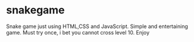 # snakegame
Snake game just using HTML,CSS and JavaScript. Simple and entertaining game. Must try once, i bet you cannot cross level 10. Enjoy
